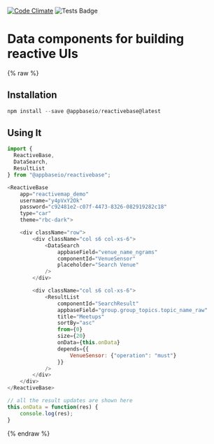 [![Code Climate](https://codeclimate.com/github/appbaseio/reactivebase/badges/gpa.svg)](https://codeclimate.com/github/appbaseio/reactivebase) ![Tests Badge](https://img.shields.io/badge/tests%20passing-51%2F51-brightgreen.svg)

# Data components for building reactive UIs

{% raw %}

## Installation

```js
npm install --save @appbaseio/reactivebase@latest
```

## Using It

```js
import {
  ReactiveBase,
  DataSearch,
  ResultList
} from "@appbaseio/reactivebase";
```

```js
<ReactiveBase
	app="reactivemap_demo"
	username="y4pVxY2Ok"
	password="c92481e2-c07f-4473-8326-082919282c18"
	type="car"
	theme="rbc-dark">

	<div className="row">
		<div className="col s6 col-xs-6">
			<DataSearch
				appbaseField="venue_name_ngrams"
				componentId="VenueSensor"
				placeholder="Search Venue"
			/>
		</div>

		<div className="col s6 col-xs-6">
			<ResultList
				componentId="SearchResult"
				appbaseField="group.group_topics.topic_name_raw"
				title="Meetups"
				sortBy="asc"
				from={0}
				size={20}
				onData={this.onData}
				depends={{
					VenueSensor: {"operation": "must"}
				}}
			/>
		</div>
	</div>
</ReactiveBase>
```

```js
// all the result updates are shown here
this.onData = function(res) {
	console.log(res);
}
```

{% endraw %}
